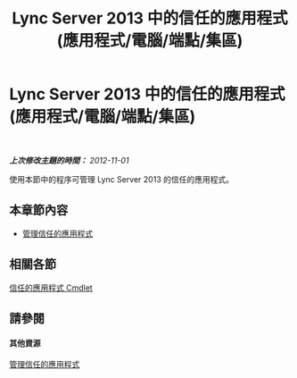 ﻿---
title: Lync Server 2013 中的信任的應用程式 (應用程式/電腦/端點/集區)
TOCTitle: Lync Server 2013 中的信任的應用程式 (應用程式/電腦/端點/集區)
ms:assetid: 5ec751df-1697-4739-b9e6-f7e23d8c6d54
ms:mtpsurl: https://technet.microsoft.com/zh-tw/library/JJ688073(v=OCS.15)
ms:contentKeyID: 49890089
ms.date: 08/10/2015
mtps_version: v=OCS.15
ms.translationtype: HT
---

# Lync Server 2013 中的信任的應用程式 (應用程式/電腦/端點/集區)

 

_**上次修改主題的時間：** 2012-11-01_

使用本節中的程序可管理 Lync Server 2013 的信任的應用程式。

## 本章節內容

  - [管理信任的應用程式](lync-server-2013-managing-trusted-applications.md)

## 相關各節

[信任的應用程式 Cmdlet](lync-server-2013-trusted-applications-cmdlets.md)

## 請參閱

#### 其他資源

[管理信任的應用程式](lync-server-2013-managing-trusted-applications.md)

